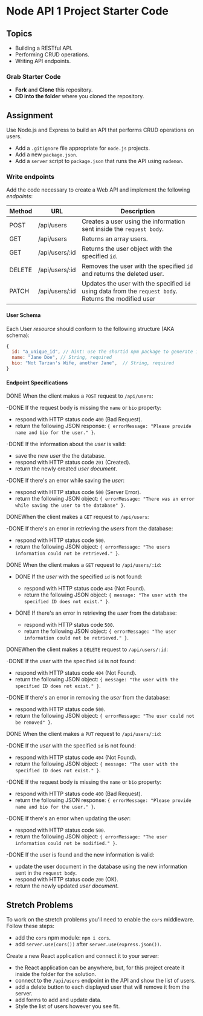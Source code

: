 # Node API 1 Project Starter Code

## Topics

- Building a RESTful API.
- Performing CRUD operations.
- Writing API endpoints.

### Grab Starter Code

- **Fork** and **Clone** this repository.
- **CD into the folder** where you cloned the repository.

## Assignment

Use Node.js and Express to build an API that performs CRUD operations on users.

- Add a `.gitignore` file appropriate for `node.js` projects.
- Add a new `package.json`.
- Add a `server` script to `package.json` that runs the API using `nodemon`.

### Write endpoints

Add the code necessary to create a Web API and implement the following _endpoints_:

| Method | URL            | Description                                                                                            |
| ------ | -------------- | ------------------------------------------------------------------------------------------------------ |
| POST   | /api/users     | Creates a user using the information sent inside the `request body`.                                   |
| GET    | /api/users     | Returns an array users.                                                                                |
| GET    | /api/users/:id | Returns the user object with the specified `id`.                                                       |
| DELETE | /api/users/:id | Removes the user with the specified `id` and returns the deleted user.                                 |
| PATCH  | /api/users/:id | Updates the user with the specified `id` using data from the `request body`. Returns the modified user |

#### User Schema

Each User _resource_ should conform to the following structure (AKA schema):

```js
{
  id: "a_unique_id", // hint: use the shortid npm package to generate it
  name: "Jane Doe", // String, required
  bio: "Not Tarzan's Wife, another Jane",  // String, required
}
```

#### Endpoint Specifications

DONE When the client makes a `POST` request to `/api/users`:

-DONE If the request body is missing the `name` or `bio` property:

- respond with HTTP status code `400` (Bad Request).
- return the following JSON response: `{ errorMessage: "Please provide name and bio for the user." }`.

-DONE If the information about the _user_ is valid:

- save the new _user_ the the database.
- respond with HTTP status code `201` (Created).
- return the newly created _user document_.

-DONE If there's an error while saving the _user_:

- respond with HTTP status code `500` (Server Error).
- return the following JSON object: `{ errorMessage: "There was an error while saving the user to the database" }`.

DONEWhen the client makes a `GET` request to `/api/users`:

-DONE If there's an error in retrieving the _users_ from the database:

- respond with HTTP status code `500`.
- return the following JSON object: `{ errorMessage: "The users information could not be retrieved." }`.

DONE When the client makes a `GET` request to `/api/users/:id`:

- DONE If the _user_ with the specified `id` is not found:

  - respond with HTTP status code `404` (Not Found).
  - return the following JSON object: `{ message: "The user with the specified ID does not exist." }`.

- DONE If there's an error in retrieving the _user_ from the database:
  - respond with HTTP status code `500`.
  - return the following JSON object: `{ errorMessage: "The user information could not be retrieved." }`.

DONEWhen the client makes a `DELETE` request to `/api/users/:id`:

-DONE If the _user_ with the specified `id` is not found:

- respond with HTTP status code `404` (Not Found).
- return the following JSON object: `{ message: "The user with the specified ID does not exist." }`.

-DONE If there's an error in removing the _user_ from the database:

- respond with HTTP status code `500`.
- return the following JSON object: `{ errorMessage: "The user could not be removed" }`.

DONE When the client makes a `PUT` request to `/api/users/:id`:

-DONE If the _user_ with the specified `id` is not found:

- respond with HTTP status code `404` (Not Found).
- return the following JSON object: `{ message: "The user with the specified ID does not exist." }`.

-DONE If the request body is missing the `name` or `bio` property:

- respond with HTTP status code `400` (Bad Request).
- return the following JSON response: `{ errorMessage: "Please provide name and bio for the user." }`.

-DONE If there's an error when updating the _user_:

- respond with HTTP status code `500`.
- return the following JSON object: `{ errorMessage: "The user information could not be modified." }`.

-DONE If the user is found and the new information is valid:

- update the user document in the database using the new information sent in the `request body`.
- respond with HTTP status code `200` (OK).
- return the newly updated _user document_.

## Stretch Problems

To work on the stretch problems you'll need to enable the `cors` middleware. Follow these steps:

- add the `cors` npm module: `npm i cors`.
- add `server.use(cors())` after `server.use(express.json())`.

Create a new React application and connect it to your server:

- the React application can be anywhere, but, for this project create it inside the folder for the solution.
- connect to the `/api/users` endpoint in the API and show the list of users.
- add a delete button to each displayed user that will remove it from the server.
- add forms to add and update data.
- Style the list of users however you see fit.
